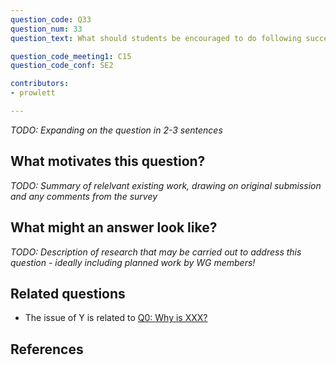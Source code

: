 ```yaml
---
question_code: Q33 
question_num: 33 
question_text: What should students be encouraged to do following success in e-assessment? 

question_code_meeting1: C15 
question_code_conf: SE2 

contributors: 
- prowlett

---
```

*TODO: Expanding on the question in 2-3 sentences*

## What motivates this question?

*TODO: Summary of relelvant existing work, drawing on original submission and any comments from the survey*

## What might an answer look like?

*TODO: Description of research that may be carried out to address this question - ideally including planned work by WG members!*

## Related questions

* The issue of Y is related to [Q0: Why is XXX?](Q0)

## References
